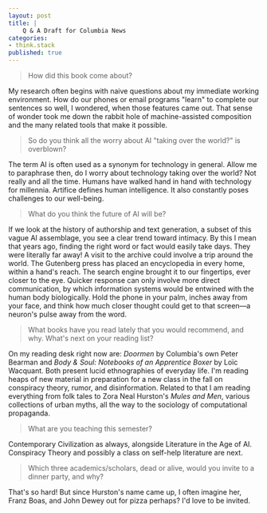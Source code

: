 ```yaml
---
layout: post
title: |
    Q & A Draft for Columbia News
categories:
- think.stack
published: true
---
```


> How did this book come about?

My research often begins with naive questions about my immediate working environment. How
do our phones or email programs "learn" to complete our sentences so well, I wondered,
when those features came out.  That sense of wonder took me down the rabbit hole of
machine-assisted composition and the many related tools that make it possible.

> So do you think all the worry about AI "taking over the world?" is overblown?

The term AI is often used as a synonym for technology in general. Allow me to paraphrase
then, do I worry about technology taking over the world? Not really and all the time.
Humans have walked hand in hand with technology for millennia. Artifice defines human
intelligence. It also constantly poses challenges to our well-being.

> What do you think the future of AI will be?

If we look at the history of authorship and text generation, a subset of this vague AI
assemblage, you see a clear trend toward intimacy. By this I mean that years ago, finding
the right word or fact would easily take days. They were literally far away! A visit to
the archive could involve a trip around the world. The Gutenberg press has placed an
encyclopedia in every home, within a hand's reach. The search engine brought it to our
fingertips, ever closer to the eye. Quicker response can only involve more direct
communication, by which information systems would be entwined with the human body
biologically. Hold the phone in your palm, inches away from your face, and think how much
closer thought could get to that screen—a neuron's pulse away from the word. 

> What books have you read lately that you would recommend, and why. What's next on your
> reading list?

On my reading desk right now are: *Doormen* by Columbia's own Peter Bearman and *Body &
Soul: Notebooks of an Apprentice Boxer* by Loïc Wacquant. Both present lucid ethnographies
of everyday life. I'm reading heaps of new material in preparation for a new class in the
fall on conspiracy theory, rumor, and disinformation. Related to that I am reading
everything from folk tales to Zora Neal Hurston's *Mules and Men*, various collections of
urban myths, all the way to the sociology of computational propaganda.

> What are you teaching this semester?

Contemporary Civilization as always, alongside Literature in the Age of AI. Conspiracy
Theory and possibly a class on self-help literature are next.

> Which three academics/scholars, dead or alive, would you invite to a dinner party, and
> why?

That's so hard! But since Hurston's name came up, I often imagine her, Franz Boas, and
John Dewey out for pizza perhaps? I'd love to be invited.
